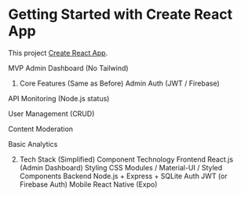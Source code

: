 # Getting Started with Create React App

This project [Create React App](https://github.com/facebook/create-react-app).

MVP Admin Dashboard (No Tailwind)
1. Core Features (Same as Before)
Admin Auth (JWT / Firebase)

API Monitoring (Node.js status)

User Management (CRUD)

Content Moderation

Basic Analytics

2. Tech Stack (Simplified)
Component	Technology
Frontend	React.js (Admin Dashboard)
Styling	CSS Modules / Material-UI / Styled Components
Backend	Node.js + Express + SQLite
Auth	JWT (or Firebase Auth)
Mobile	React Native (Expo)

